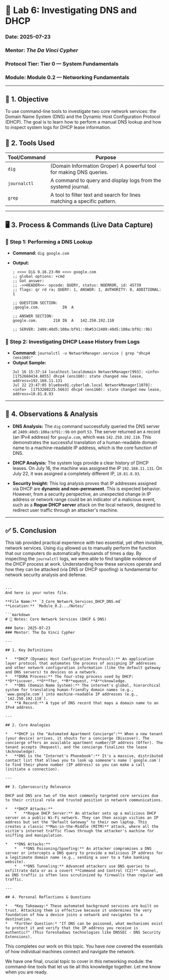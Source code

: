 # 🧪 Lab 6: Investigating DNS and DHCP

### Date: 2025-07-23

### Mentor: _The Da Vinci Cypher_

### Protocol Tier: Tier 0 — System Fundamentals

### Module: Module 0.2 — Networking Fundamentals

---

## 🎯 1. Objective

To use command-line tools to investigate two core network services: the Domain Name System (DNS) and the Dynamic Host Configuration Protocol (DHCP). The goal is to learn how to perform a manual DNS lookup and how to inspect system logs for DHCP lease information.

## 🧰 2. Tools Used

| Tool/Command | Purpose                                                                 |
| ------------ | ----------------------------------------------------------------------- |
| `dig`        | (Domain Information Groper) A powerful tool for making DNS queries.     |
| `journalctl` | A command to query and display logs from the systemd journal.           |
| `grep`       | A tool to filter text and search for lines matching a specific pattern. |

---

## 🖥️ 3. Process & Commands (Live Data Capture)

### 🔹 Step 1: Performing a DNS Lookup

- **Command:** `dig google.com`
- **Output:**

  ```plaintext
  ; <<>> DiG 9.16.23-RH <<>> google.com
  ;; global options: +cmd
  ;; Got answer:
  ;; ->>HEADER<<- opcode: QUERY, status: NOERROR, id: 45739
  ;; flags: qr rd ra; QUERY: 1, ANSWER: 1, AUTHORITY: 0, ADDITIONAL: 1

  ;; QUESTION SECTION:
  ;google.com.			IN	A

  ;; ANSWER SECTION:
  google.com.		218	IN	A	142.250.192.110

  ;; SERVER: 2409:40d5:100a:bf91::9b#53(2409:40d5:100a:bf91::9b)
  ```

### 🔹 Step 2: Investigating DHCP Lease History from Logs

- **Command:** `journalctl -u NetworkManager.service | grep "dhcp4 (ens160)"`
- **Output Sample:**
  ```plaintext
  Jul 16 15:37:14 localhost.localdomain NetworkManager[993]: <info>  [1752660434.8055] dhcp4 (ens160): state changed new lease, address=192.168.11.131
  Jul 22 23:47:05 bluebox01.cyberlab.local NetworkManager[1070]: <info>  [1753208225.5663] dhcp4 (ens160): state changed new lease, address=10.81.8.93
  ```

---

## 🔎 4. Observations & Analysis

- **DNS Analysis:** The `dig` command successfully queried the DNS server at `2409:40d5:100a:bf91::9b` on port `53`. The server returned an `A` record (an IPv4 address) for `google.com`, which was `142.250.192.110`. This demonstrates the successful translation of a human-readable domain name to a machine-readable IP address, which is the core function of DNS.

- **DHCP Analysis:** The system logs provide a clear history of DHCP leases. On July 16, the machine was assigned the IP `192.168.11.131`. On July 22, it was assigned a completely different IP, `10.81.8.93`.

- **Security Insight:** This log analysis proves that IP addresses assigned via DHCP are **dynamic and non-permanent**. This is expected behavior. However, from a security perspective, an unexpected change in IP address or network range could be an indicator of a malicious event, such as a **Rogue DHCP server** attack on the local network, designed to redirect user traffic through an attacker's machine.

---

## ✅ 5. Conclusion

This lab provided practical experience with two essential, yet often invisible, network services. Using `dig` allowed us to manually perform the function that our computers do automatically thousands of times a day. By inspecting the `journalctl` logs, we were able to find tangible evidence of the DHCP process at work. Understanding how these services operate and how they can be attacked (via DNS or DHCP spoofing) is fundamental for network security analysis and defense.

````

---
And here is your notes file.

**File Name:** `3_Core_Network_Services_DHCP_DNS.md`
**Location:** `Module_0.2.../Notes/`

```markdown
# 📝 Notes: Core Network Services (DHCP & DNS)

### Date: 2025-07-23
### Mentor: The Da Vinci Cypher

---

## 1. Key Definitions

*   **DHCP (Dynamic Host Configuration Protocol):** An application layer protocol that automates the process of assigning IP addresses and other network configuration information (like the default gateway and DNS servers) to devices on a network.
*   **DORA Process:** The four-step process used by DHCP: **D**iscover, **O**ffer, **R**equest, **A**cknowledge.
*   **DNS (Domain Name System):** The internet's global, hierarchical system for translating human-friendly domain names (e.g., `www.google.com`) into machine-readable IP addresses (e.g., `142.250.192.110`).
*   **A Record:** A type of DNS record that maps a domain name to an IPv4 address.

---

## 2. Core Analogies

*   **DHCP is the "Automated Apartment Concierge":** When a new tenant (your device) arrives, it shouts for a concierge (Discover). The concierge offers an available apartment number/IP address (Offer). The tenant accepts (Request), and the concierge finalizes the lease (Acknowledge).
*   **DNS is the "Internet's Phonebook":** It's a massive, distributed contact list that allows you to look up someone's name (`google.com`) to find their phone number (IP address) so you can make a call (initiate a connection).

---

## 3. Cybersecurity Relevance

DHCP and DNS are two of the most commonly targeted core services due to their critical role and trusted position in network communications.

*   **DHCP Attacks:**
    *   **Rogue DHCP Server:** An attacker sets up a malicious DHCP server on a public Wi-Fi network. They can then assign victims an IP address but set the "Default Gateway" to their own laptop. This creates a classic **Man-in-the-Middle (MITM)** attack, where all the victim's internet traffic flows through the attacker's machine for sniffing and manipulation.

*   **DNS Attacks:**
    *   **DNS Poisoning/Spoofing:** An attacker compromises a DNS server or intercepts a DNS query to provide a malicious IP address for a legitimate domain name (e.g., sending a user to a fake banking website).
    *   **DNS Tunneling:** Advanced attackers use DNS queries to exfiltrate data or as a covert **Command and Control (C2)** channel, as DNS traffic is often less scrutinized by firewalls than regular web traffic.

---

## 4. Personal Reflections & Questions

*   *Key Takeaway:* These automated background services are built on trust. Attacking them is effective because it undermines the very foundation of how a device joins a network and navigates to a destination.
*   *Further Question:* "If DNS can be poisoned, what mechanisms exist to protect it and verify that the IP address you receive is authentic?" (This foreshadows technologies like DNSSEC - DNS Security Extensions).
````

This completes our work on this topic. You have now covered the essentials of how individual machines connect and navigate the network.

We have one final, crucial topic to cover in this networking module: the command-line tools that let us tie all this knowledge together. Let me know when you are ready.

